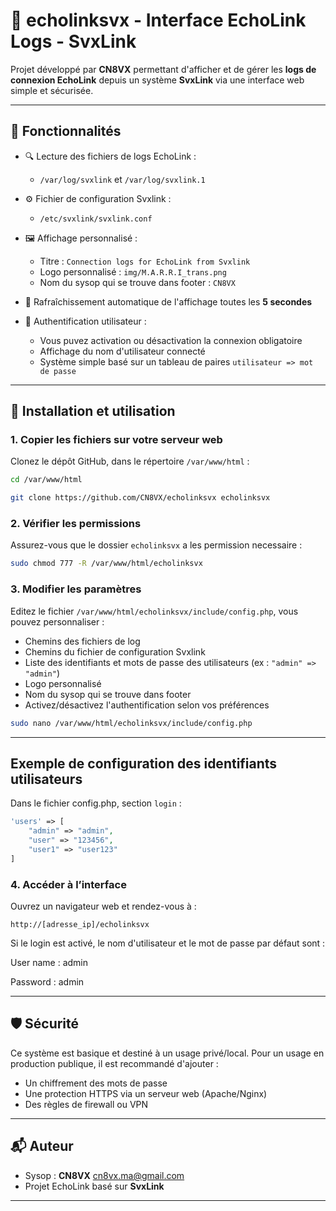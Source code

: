 # 📡 echolinksvx - Interface EchoLink Logs - SvxLink

Projet développé par **CN8VX** permettant d'afficher et de gérer les **logs de connexion EchoLink** depuis un système **SvxLink** via une interface web simple et sécurisée.

---

## 🧩 Fonctionnalités

- 🔍 Lecture des fichiers de logs EchoLink :
  - `/var/log/svxlink` et `/var/log/svxlink.1`
  
- ⚙️ Fichier de configuration Svxlink :
  - `/etc/svxlink/svxlink.conf`

- 🖼️ Affichage personnalisé :
  - Titre : `Connection logs for EchoLink from Svxlink`
  - Logo personnalisé : `img/M.A.R.R.I_trans.png`
  - Nom du sysop qui se trouve dans footer : `CN8VX`

- 🔄 Rafraîchissement automatique de l'affichage toutes les **5 secondes**

- 🔐 Authentification utilisateur :
  - Vous puvez activation ou désactivation la connexion obligatoire
  - Affichage du nom d'utilisateur connecté
  - Système simple basé sur un tableau de paires `utilisateur => mot de passe`

---

## 🚀 Installation et utilisation

### 1. Copier les fichiers sur votre serveur web
Clonez le dépôt GitHub, dans le répertoire <code>/var/www/html</code> :

```bash
cd /var/www/html
```

```bash
git clone https://github.com/CN8VX/echolinksvx echolinksvx
```

### 2. Vérifier les permissions
Assurez-vous que le dossier <code>echolinksvx</code> a les permission necessaire :

```bash
sudo chmod 777 -R /var/www/html/echolinksvx
```

### 3. Modifier les paramètres
Editez le fichier <code>/var/www/html/echolinksvx/include/config.php</code>, vous pouvez personnaliser :

- Chemins des fichiers de log
- Chemins du fichier de configuration Svxlink
- Liste des identifiants et mots de passe des utilisateurs (ex : `"admin" => "admin"`)
- Logo personnalisé
- Nom du sysop qui se trouve dans footer
- Activez/désactivez l'authentification selon vos préférences

```bash
sudo nano /var/www/html/echolinksvx/include/config.php
```

---

## Exemple de configuration des identifiants utilisateurs

Dans le fichier config.php, section `login` :

```php
'users' => [
    "admin" => "admin",
    "user" => "123456",
    "user1" => "user123"
]
```

### 4. Accéder à l’interface
Ouvrez un navigateur web et rendez-vous à :

```
http://[adresse_ip]/echolinksvx
```


Si le login est activé, le nom d'utilisateur et le mot de passe par défaut sont :

User name : admin

Password : admin


---

## 🛡️ Sécurité

Ce système est basique et destiné à un usage privé/local. Pour un usage en production publique, il est recommandé d'ajouter :

- Un chiffrement des mots de passe
- Une protection HTTPS via un serveur web (Apache/Nginx)
- Des règles de firewall ou VPN

---

## 📬 Auteur

- Sysop : **CN8VX** cn8vx.ma@gmail.com
- Projet EchoLink basé sur **SvxLink**

---
